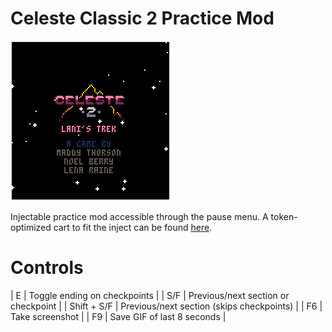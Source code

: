 # Celeste Classic 2 Practice Mod

<img src="https://github.com/CelesteClassic/Celeste2PracMod/blob/main/preview.gif?raw=true">

Injectable practice mod accessible through the pause menu. A token-optimized cart to fit the inject can be found [here](https://github.com/CelesteClassic/smalleste).

# Controls

| E | Toggle ending on checkpoints |
| S/F | Previous/next section or checkpoint |
| Shift + S/F | Previous/next section (skips checkpoints) |
| F6 | Take screenshot |
| F9 | Save GIF of last 8 seconds |
